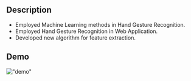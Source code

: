 ## Description
- Employed Machine Learning methods in Hand Gesture Recognition.
- Employed Hand Gesture Recognition in Web Application.
- Developed new algorithm for feature extraction.
## Demo
!["demo"](https://github.com/zepsgit/hand_gesture_recognition/blob/master/img/1.gif)
